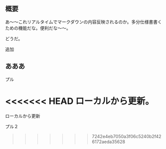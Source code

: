 ## 概要
あ〜〜これリアルタイムでマークダウンの内容反映されるのか。多分仕様書書くための機能だな。便利だな〜〜。

どうだ。

追加

## あああ

プル

<<<<<<< HEAD
ローカルから更新。
=======
ローカルから更新

プル２
>>>>>>> 7242e4eb7050a3f06c5240b2f426172aeda35628
